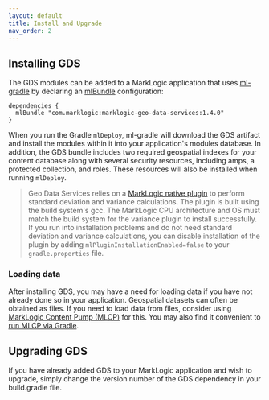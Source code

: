 ```yaml
---
layout: default
title: Install and Upgrade
nav_order: 2
---
```


## Installing GDS

The GDS modules can be added to a MarkLogic application that uses
[ml-gradle](https://github.com/marklogic-community/ml-gradle) by declaring an
[mlBundle](https://github.com/marklogic-community/ml-gradle/wiki/Bundles) configuration:

    dependencies {
      mlBundle "com.marklogic:marklogic-geo-data-services:1.4.0"
    }

When you run the Gradle `mlDeploy`, ml-gradle will download the GDS artifact and install the modules within it into 
your application's modules database. In addition, the GDS bundle includes two required geospatial indexes for your 
content database along with several security resources, including amps, a protected collection, and roles. These 
resources will also be installed when running `mlDeploy`.

> Geo Data Services relies on a [MarkLogic native plugin](https://docs.marklogic.com/guide/app-dev/native-plugins) to
> perform standard deviation and variance calculations. The plugin is built using the build system's gcc. The MarkLogic 
> CPU architecture and OS must match the build system for the variance plugin to install successfully. If you run into
> installation problems and do not need standard deviation and variance calculations, you can disable installation of 
> the plugin by adding `mlPluginInstallationEnabled=false` to your `gradle.properties` file.

### Loading data

After installing GDS, you may have a need for loading data if you have not already done so in your application. 
Geospatial datasets can often be obtained as files. If you need to load data from files, consider using 
[MarkLogic Content Pump (MLCP)](https://docs.marklogic.com/guide/mlcp/import) for this. You may also find it 
convenient to 
[run MLCP via Gradle](https://github.com/marklogic/ml-gradle/wiki/MarkLogic-Content-Pump-(mlcp)-and-Gradle).  

## Upgrading GDS

If you have already added GDS to your MarkLogic application and wish to upgrade, simply change the version number
of the GDS dependency in your build.gradle file. 
